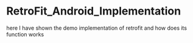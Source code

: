 # RetroFit_Android_Implementation
here I have shown the demo implementation of retrofit and how does its function works
